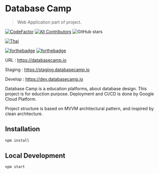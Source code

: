 # Database Camp
> Web Application part of project.

[![CodeFactor](https://www.codefactor.io/repository/github/ganinw13120/databasecampwebapplication/badge/develop)](https://www.codefactor.io/repository/github/ganinw13120/databasecampwebapplication/overview/develop)
[![All Contributors](https://img.shields.io/badge/all_contributors-4-orange.svg?style=flat-square)](#contributors)
![GitHub stars](https://img.shields.io/github/stars/ganinw13120/DatabaseCampWebApplication)

[![Thai](https://img.shields.io/badge/Language-Thai-blueviolet?style=for-the-badge)](README.ja-JP.md)

[![forthebadge](https://forthebadge.com/images/badges/made-with-typescript.svg)](https://forthebadge.com)
[![forthebadge](https://forthebadge.com/images/badges/powered-by-coffee.svg)](https://forthebadge.com)

URL : https://databasecamp.io

Staging : https://staging.databasecamp.io

Develop : https://dev.databasecamp.io


Database Camp is a education platforms, about database design. This project is for eduction purpose. Deployment and CI/CD is done by Google Cloud Platform.

Project structure is based on MVVM architectural pattern, and inspired by clean architecture.

## Installation

```sh
npm install
```
## Local Development
```sh
npm start
```

